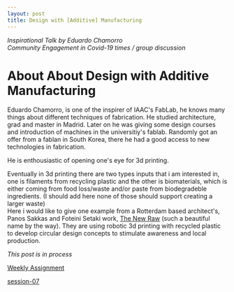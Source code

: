 ```yaml
---
layout: post
title: Design with [Additive] Manufacturing
---
```

*Inspirational Talk by Eduardo Chamorro*  
*Community Engagement in Covid-19 times / group discussion*

# About About Design with Additive Manufacturing
  
Eduardo Chamorro, is one of the inspirer of IAAC's FabLab, he knows many things about different techniques of fabrication. He studied architecture, grad and master in Madrid. Later on he was giving some design courses and introduction of machines in the universitiy's fablab. Randomly got an offer from a fablan in South Korea, there he had a good access to new technologies in fabrication. 

He is enthousiastic of opening one's eye for 3d printing.  
  
Eventually in 3d printing there are two types inputs that i am interested in, one is filaments from recycling plastic  and the other is biomaterials, which is either coming from food loss/waste and/or paste from biodegradeble ingredients. (I should add here none of those should support creating a larger waste)   
Here i would like to give one example from a Rotterdam based architect's, Panos Sakkas and Foteini Setaki work, [The New Raw](https://thenewraw.org) (such a beautiful name by the way). They are using robotic 3d printing with recycled plastic to develop circular design concepts to stimulate awareness and local production.



*This post is in process*  

[Weekly Assignment](https://hackmd.io/@fablabbcn/SyLUuOS38#Weekly-Assignment---How-to-3D-print-almost-anything--Community-engagement-in-covid-19-times)

[session-07](https://hackmd.io/@fablabbcn/SyLUuOS38#Session-07---How-to-3D-Print-almost-anything-_15072020)
